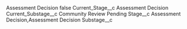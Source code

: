<?xml version="1.0" encoding="UTF-8"?>
<CustomMetadata xmlns="http://soap.sforce.com/2006/04/metadata" xmlns:xsi="http://www.w3.org/2001/XMLSchema-instance" xmlns:xsd="http://www.w3.org/2001/XMLSchema">
    <label>Assessment Decision</label>
    <protected>false</protected>
    <values>
        <field>Current_Stage__c</field>
        <value xsi:type="xsd:string">Assessment Decision</value>
    </values>
    <values>
        <field>Current_Substage__c</field>
        <value xsi:type="xsd:string">Community Review Pending</value>
    </values>
    <values>
        <field>Stage__c</field>
        <value xsi:type="xsd:string">Assessment Decision,Assessment Decision</value>
    </values>
    <values>
        <field>Substage__c</field>
        <value xsi:nil="true"/>
    </values>
</CustomMetadata>
